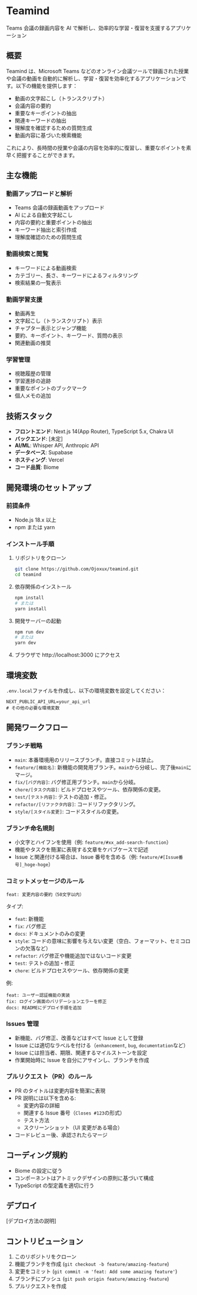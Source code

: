 # Teamind

Teams 会議の録画内容を AI で解析し、効率的な学習・復習を支援するアプリケーション

## 概要

Teamind は、Microsoft Teams などのオンライン会議ツールで録画された授業や会議の動画を自動的に解析し、学習・復習を効率化するアプリケーションです。以下の機能を提供します：

- 動画の文字起こし（トランスクリプト）
- 会議内容の要約
- 重要なキーポイントの抽出
- 関連キーワードの抽出
- 理解度を確認するための質問生成
- 動画内容に基づいた検索機能

これにより、長時間の授業や会議の内容を効率的に復習し、重要なポイントを素早く把握することができます。

## 主な機能

### 動画アップロードと解析

- Teams 会議の録画動画をアップロード
- AI による自動文字起こし
- 内容の要約と重要ポイントの抽出
- キーワード抽出と索引作成
- 理解度確認のための質問生成

### 動画検索と閲覧

- キーワードによる動画検索
- カテゴリー、長さ、キーワードによるフィルタリング
- 検索結果の一覧表示

### 動画学習支援

- 動画再生
- 文字起こし（トランスクリプト）表示
- チャプター表示とジャンプ機能
- 要約、キーポイント、キーワード、質問の表示
- 関連動画の推奨

### 学習管理

- 視聴履歴の管理
- 学習進捗の追跡
- 重要なポイントのブックマーク
- 個人メモの追加

## 技術スタック

- **フロントエンド**: Next.js 14(App Router), TypeScript 5.x, Chakra UI
- **バックエンド**: [未定]
- **AI/ML**: Whisper API, Anthropic API
- **データベース**: Supabase
- **ホスティング**: Vercel
- **コード品質**: Biome

## 開発環境のセットアップ

### 前提条件

- Node.js 18.x 以上
- npm または yarn

### インストール手順

1. リポジトリをクローン

   ```bash
   git clone https://github.com/Ojoxux/teamind.git
   cd teamind
   ```

2. 依存関係のインストール

   ```bash
   npm install
   # または
   yarn install
   ```

3. 開発サーバーの起動

   ```bash
   npm run dev
   # または
   yarn dev
   ```

4. ブラウザで http://localhost:3000 にアクセス

## 環境変数

`.env.local`ファイルを作成し、以下の環境変数を設定してください：

```
NEXT_PUBLIC_API_URL=your_api_url
# その他の必要な環境変数
```

## 開発ワークフロー

### ブランチ戦略

- `main`: 本番環境用のリリースブランチ。直接コミットは禁止。
- `feature/[機能名]`: 新機能の開発用ブランチ。`main`から分岐し、完了後`main`にマージ。
- `fix/[バグ内容]`: バグ修正用ブランチ。`main`から分岐。
- `chore/[タスク内容]`: ビルドプロセスやツール、依存関係の変更。
- `test/[テスト内容]`: テストの追加・修正。
- `refactor/[リファクタ内容]`: コードリファクタリング。
- `style/[スタイル変更]`: コードスタイルの変更。

### ブランチ命名規則

- 小文字とハイフンを使用（例: `feature/#xx_add-search-function`）
- 機能やタスクを簡潔に表現する文章をケバブケースで記述
- Issue と関連付ける場合は、Issue 番号を含める（例: `feature/#[Issue番号]_hoge-hoge`）

### コミットメッセージのルール

```
feat: 変更内容の要約（50文字以内）
```

タイプ:

- `feat`: 新機能
- `fix`: バグ修正
- `docs`: ドキュメントのみの変更
- `style`: コードの意味に影響を与えない変更（空白、フォーマット、セミコロンの欠落など）
- `refactor`: バグ修正や機能追加ではないコード変更
- `test`: テストの追加・修正
- `chore`: ビルドプロセスやツール、依存関係の変更

例:

```
feat: ユーザー認証機能の実装
fix: ログイン画面のバリデーションエラーを修正
docs: READMEにデプロイ手順を追加
```

### Issues 管理

- 新機能、バグ修正、改善などはすべて Issue として登録
- Issue には適切なラベルを付ける（`enhancement`, `bug`, `documentation`など）
- Issue には担当者、期限、関連するマイルストーンを設定
- 作業開始時に Issue を自分にアサインし、ブランチを作成

### プルリクエスト（PR）のルール

- PR のタイトルは変更内容を簡潔に表現
- PR 説明には以下を含める:
  - 変更内容の詳細
  - 関連する Issue 番号（`Closes #123`の形式）
  - テスト方法
  - スクリーンショット（UI 変更がある場合）
- コードレビュー後、承認されたらマージ

## コーディング規約

- Biome の設定に従う
- コンポーネントはアトミックデザインの原則に基づいて構成
- TypeScript の型定義を適切に行う

## デプロイ

[デプロイ方法の説明]

## コントリビューション

1. このリポジトリをクローン
2. 機能ブランチを作成 (`git checkout -b feature/amazing-feature`)
3. 変更をコミット (`git commit -m 'feat: Add some amazing feature'`)
4. ブランチにプッシュ (`git push origin feature/amazing-feature`)
5. プルリクエストを作成
